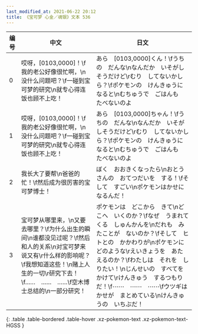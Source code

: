 ```yaml
---
last_modified_at: 2021-06-22 20:12
title: 《宝可梦 心金／魂银》文本 536
---
```

| 编号 | 中文 | 日文 |
| ---- | ---- | ---- |
| 0 | 哎呀，[0103,0000]！\f我的老公好像很忙啊，\n没什么问题吧？\f一碰到宝可梦的研究\n就专心得连饭也顾不上吃！ | あら　[0103,0000]くん！\fうちの　だんな\nなんだか　いそがしそうだけど\rむり　してないかしら？\fポケモンの　けんきゅうに　なると\nむちゅうで　ごはんも　たべないのよ |
| 1 | 哎呀，[0103,0000]！\f我的老公好像很忙啊，\n没什么问题吧？\f一碰到宝可梦的研究\n就专心得连饭也顾不上吃！ | あら　[0103,0000]ちゃん！\fうちの　だんな\nなんだか　いそがしそうだけど\rむり　してないかしら？\fポケモンの　けんきゅうに　なると\nむちゅうで　ごはんも　たべないのよ |
| 2 | 我长大了要帮\n爸爸的忙！\f然后成为很厉害的宝可梦博士！ | ぼく　おおきくなったら\nおとうさんの　おてつだいを　する！\fそして　すごい\nポケモンはかせに　なるんだ！ |
| 3 | 宝可梦从哪里来，\n又要去哪里？\f为什么出生的瞬间\n谁都没见过呢？\f然后和人的关系\n对宝可梦来说又有\r什么样的影响呢？\f我想知道这些！\n赌上人生的一切\r研究下去！\f……　……　……\f空木博士总结的\n一部分研究！ | ポケモンは　どこから　きて\nどこへ　いくのか？\fなぜ　うまれてくる　しゅんかんを\nだれも　みたことが　ないのか？\fそして　ヒトとの　かかわりが\nポケモンに　どのような\rえいきょうを　あたえるのか？\fわたしは　それを　しりたい！\nじんせいの　すべてを　かけて\rけんきゅう　するつもりだ！\f⋯⋯　⋯⋯　⋯⋯\fウツギはかせが　まとめている\nけんきゅうの　いちぶだ！ |
{: .table .table-bordered .table-hover .xz-pokemon-text .xz-pokemon-text-HGSS }